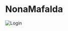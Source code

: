 # NonaMafalda

![Login](https://user-images.githubusercontent.com/53313625/173908657-5e5e7988-0e3a-4b63-83ab-49dd34b08471.png)
